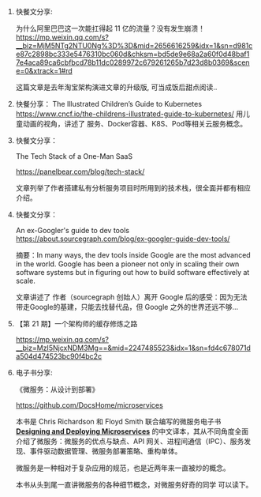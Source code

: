1. 快餐文分享:

   为什么阿里巴巴这一次能扛得起 11 亿的流量？没有发生崩溃！
   https://mp.weixin.qq.com/s?__biz=MjM5NTg2NTU0Ng%3D%3D&mid=2656616259&idx=1&sn=d981ce87c2898bc333e5476310bc060d&chksm=bd5de9e68a2a60f0d48baf17e4aca89ca6cbfbcd78b11dc0289972c679261265b7d23d8b0369&scene=0&xtrack=1#rd

   这篇文章是去年淘宝架构演进文章的升级版, 可当成饭后甜点阅读..
   
2. 快餐分享：
   The Illustrated Children’s Guide to Kubernetes
   https://www.cncf.io/the-childrens-illustrated-guide-to-kubernetes/
   用儿童动画的视角，讲述了 服务、Docker容器、K8S、Pod等相关云服务概念。
   
3. 快餐文分享：

   The Tech Stack of a One-Man SaaS

   https://panelbear.com/blog/tech-stack/

   文章列举了作者搭建私有分析服务项目时所用到的技术栈，很全面并都有相应介绍。
   
4. 快餐文分享：

   An ex-Googler's guide to dev tools
   https://about.sourcegraph.com/blog/ex-googler-guide-dev-tools/

   摘要：In many ways, the dev tools inside Google are the most advanced in the world. Google has been a pioneer not only in scaling their own software systems but in figuring out how to build software effectively at scale.

   文章讲述了 作者（sourcegraph 创始人）离开 Google 后的感受：因为无法带走Google的基建，只能去找替代品，但 Google 之外的世界还远不够...
   
5. 【第 21 期】一个架构师的缓存修炼之路

   https://mp.weixin.qq.com/s?__biz=MzI5NjcxNDM3Mg==&mid=2247485523&idx=1&sn=fd4c678071da504d474523bc90f4bc2c
   
6. 电子书分享:

   《微服务：从设计到部署》

    https://github.com/DocsHome/microservices

   本书是 Chris Richardson 和 Floyd Smith 联合编写的微服务电子书 **[Designing and Deploying Microservices](https://www.nginx.com/resources/library/designing-deploying-microservices/)** 的中文译本，其从不同角度全面介绍了微服务：微服务的优点与缺点、API 网关、进程间通信（IPC）、服务发现、事件驱动数据管理、微服务部署策略、重构单体。

   微服务是一种相对于复杂应用的规范，也是近两年来一直被炒的概念。

   本书从头到尾一直讲微服务的各种细节概念，对微服务好奇的同学 可以读下。